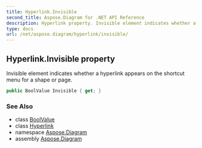 ```yaml
---
title: Hyperlink.Invisible
second_title: Aspose.Diagram for .NET API Reference
description: Hyperlink property. Invisible element indicates whether a hyperlink appears on the shortcut menu for a shape or page
type: docs
url: /net/aspose.diagram/hyperlink/invisible/
---
```

## Hyperlink.Invisible property

Invisible element indicates whether a hyperlink appears on the shortcut menu for a shape or page.

```csharp
public BoolValue Invisible { get; }
```

### See Also

* class [BoolValue](../../boolvalue/)
* class [Hyperlink](../)
* namespace [Aspose.Diagram](../../hyperlink/)
* assembly [Aspose.Diagram](../../../)


